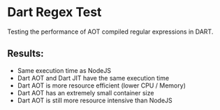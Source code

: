 # Dart Regex Test
Testing the performance of AOT compiled regular expressions in DART.

## Results:
- Same execution time as NodeJS
- Dart AOT and Dart JIT have the same execution time
- Dart AOT is more resource efficient (lower CPU / Memory)
- Dart AOT has an extremely small container size
- Dart AOT is still more resource intensive than NodeJS